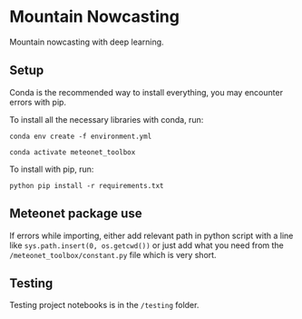 # Mountain Nowcasting

Mountain nowcasting with deep learning.

## Setup

Conda is the recommended way to install everything, you may encounter errors with pip.

To install all the necessary libraries with conda, run:

`conda env create -f environment.yml`

`conda activate meteonet_toolbox`

To install with pip, run:

`python pip install -r requirements.txt`

## Meteonet package use

If errors while importing, either add relevant path in python script with a line like `sys.path.insert(0, os.getcwd())` or just add what you need from the `/meteonet_toolbox/constant.py` file which is very short.

## Testing

Testing project notebooks is in the `/testing` folder.
